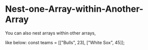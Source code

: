 # Nest-one-Array-within-Another-Array

You can also nest arrays within other arrays,

like below:
const teams = [["Bulls", 23], ["White Sox", 45]];
